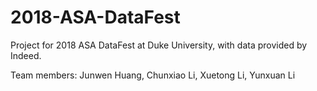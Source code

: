 # 2018-ASA-DataFest

Project for 2018 ASA DataFest at Duke University, with data provided by Indeed.

Team members: Junwen Huang, Chunxiao Li, Xuetong Li, Yunxuan Li

